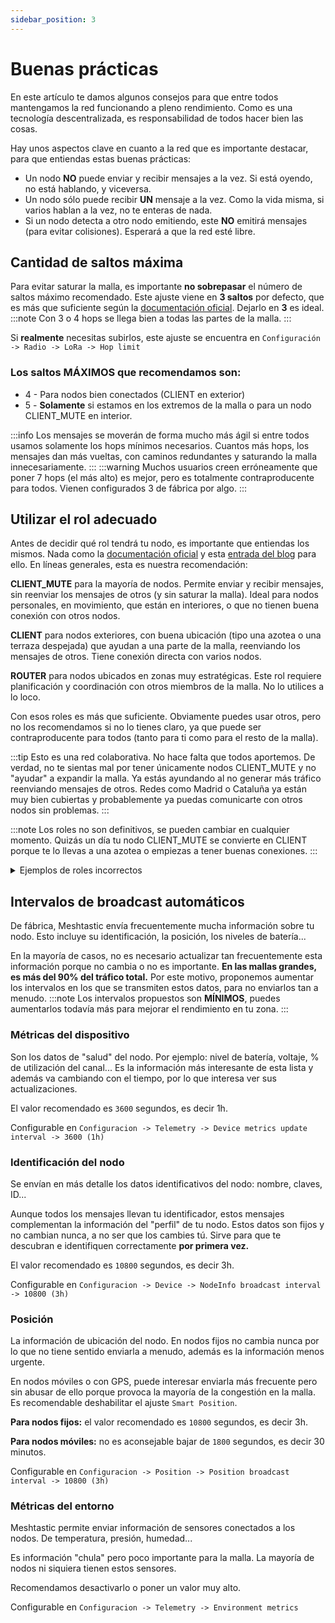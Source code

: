 ```yaml
---
sidebar_position: 3
---
```


# Buenas prácticas

En este artículo te damos algunos consejos para que entre todos mantengamos la red funcionando a pleno rendimiento. Como es una tecnología descentralizada, es responsabilidad de todos hacer bien las cosas.

Hay unos aspectos clave en cuanto a la red que es importante destacar, para que entiendas estas buenas prácticas:

- Un nodo **NO** puede enviar y recibir mensajes a la vez. Si está oyendo, no está hablando, y viceversa.
- Un nodo sólo puede recibir **UN** mensaje a la vez. Como la vida misma, si varios hablan a la vez, no te enteras de nada.
- Si un nodo detecta a otro nodo emitiendo, este **NO** emitirá mensajes (para evitar colisiones). Esperará a que la red esté libre.

## Cantidad de saltos máxima

Para evitar saturar la malla, es importante **no sobrepasar** el número de saltos máximo recomendado.
Este ajuste viene en **3 saltos** por defecto, que es más que suficiente según la [documentación oficial](https://meshtastic.org/docs/configuration/tips/#hop-count). Dejarlo en **3** es ideal.
:::note
Con 3 o 4 hops se llega bien a todas las partes de la malla.
:::

Si **realmente** necesitas subirlos, este ajuste se encuentra en `Configuración -> Radio -> LoRa -> Hop limit`

### Los saltos MÁXIMOS que recomendamos son:

- 4 - Para nodos bien conectados (CLIENT en exterior)
- 5 - **Solamente** si estamos en los extremos de la malla o para un nodo CLIENT_MUTE en interior.

:::info
Los mensajes se moverán de forma mucho más ágil si entre todos usamos solamente los hops mínimos necesarios. Cuantos más hops, los mensajes dan más vueltas, con caminos redundantes y saturando la malla innecesariamente.
:::
:::warning
Muchos usuarios creen erróneamente que poner 7 hops (el más alto) es mejor, pero es totalmente contraproducente para todos. Vienen configurados 3 de fábrica por algo.
:::

## Utilizar el rol adecuado

Antes de decidir qué rol tendrá tu nodo, es importante que entiendas los mismos. Nada como la [documentación oficial](https://meshtastic.org/docs/configuration/radio/device/#roles) y esta [entrada del blog](https://meshtastic.org/blog/choosing-the-right-device-role/) para ello. En líneas generales, esta es nuestra recomendación:

**CLIENT_MUTE** para la mayoría de nodos. Permite enviar y recibir mensajes, sin reenviar los mensajes de otros (y sin saturar la malla). Ideal para nodos personales, en movimiento, que están en interiores, o que no tienen buena conexión con otros nodos.

**CLIENT** para nodos exteriores, con buena ubicación (tipo una azotea o una terraza despejada) que ayudan a una parte de la malla, reenviando los mensajes de otros. Tiene conexión directa con varios nodos.

**ROUTER** para nodos ubicados en zonas muy estratégicas. Este rol requiere planificación y coordinación con otros miembros de la malla. No lo utilices a lo loco.

Con esos roles es más que suficiente. Obviamente puedes usar otros, pero no los recomendamos si no lo tienes claro, ya que puede ser contraproducente para todos (tanto para ti como para el resto de la malla).

:::tip
Esto es una red colaborativa. No hace falta que todos aportemos. De verdad, no te sientas mal por tener únicamente nodos CLIENT_MUTE y no "ayudar" a expandir la malla. Ya estás ayundando al no generar más tráfico reenviando mensajes de otros. Redes como Madrid o Cataluña ya están muy bien cubiertas y probablemente ya puedas comunicarte con otros nodos sin problemas.
:::

:::note
Los roles no son definitivos, se pueden cambiar en cualquier momento. Quizás un día tu nodo CLIENT_MUTE se convierte en CLIENT porque te lo llevas a una azotea o empiezas a tener buenas conexiones.
:::

<details>
  <summary>Ejemplos de roles incorrectos</summary>

Un nodo REPEATER viene a ser lo mismo que un ROUTER, pero no aparece en la lista de nodos. Va oculto por la vida. Esto es una malla colaborativa, no es necesario estar en la sombra.

Asignar a un nodo CLIENT cuando no tiene buenas conexiones con otros nodos. Lo único que consigues es entorpecer a los pocos nodos que te oigan. Por ejemplo un nodo CLIENT bien ubicado en una azotea, con visión y conexión directa a un ROUTER, pero que no sirve a otros nodos. Este nodo, reenviando los mensajes que reciba del ROUTER, hace que ese ROUTER no escuche otros mensajes y no pueda enviar mensajes.

Un ROUTER en el tejado de casa (o en ubicaciones aún peores).

</details>

## Intervalos de broadcast automáticos

De fábrica, Meshtastic envía frecuentemente mucha información sobre tu nodo. Esto incluye su identificación, la posición, los niveles de batería...

En la mayoría de casos, no es necesario actualizar tan frecuentemente esta información porque no cambia o no es importante. **En las mallas grandes, es más del 90% del tráfico total.** Por este motivo, proponemos aumentar los intervalos en los que se transmiten estos datos, para no enviarlos tan a menudo.
:::note
Los intervalos propuestos son **MÍNIMOS**, puedes aumentarlos todavía más para mejorar el rendimiento en tu zona.
:::

### Métricas del dispositivo

Son los datos de "salud" del nodo. Por ejemplo: nivel de batería, voltaje, % de utilización del canal... Es la información más interesante de esta lista y además va cambiando con el tiempo, por lo que interesa ver sus actualizaciones.

El valor recomendado es `3600` segundos, es decir 1h.

Configurable en `Configuracion -> Telemetry -> Device metrics update interval -> 3600 (1h)`

### Identificación del nodo

Se envían en más detalle los datos identificativos del nodo: nombre, claves, ID...

Aunque todos los mensajes llevan tu identificador, estos mensajes complementan la información del "perfil" de tu nodo. Estos datos son fijos y no cambian nunca, a no ser que los cambies tú. Sirve para que te descubran e identifiquen correctamente **por primera vez.**

El valor recomendado es `10800` segundos, es decir 3h.

Configurable en `Configuracion -> Device -> NodeInfo broadcast interval -> 10800 (3h)`

### Posición

La información de ubicación del nodo. En nodos fijos no cambia nunca por lo que no tiene sentido enviarla a menudo, además es la información menos urgente.

En nodos móviles o con GPS, puede interesar enviarla más frecuente pero sin abusar de ello porque provoca la mayoría de la congestión en la malla. Es recomendable deshabilitar el ajuste `Smart Position`.

**Para nodos fijos:** el valor recomendado es `10800` segundos, es decir 3h.

**Para nodos móviles:** no es aconsejable bajar de `1800` segundos, es decir 30 minutos.

Configurable en `Configuracion -> Position -> Position broadcast interval -> 10800 (3h)`

### Métricas del entorno

Meshtastic permite enviar información de sensores conectados a los nodos. De temperatura, presión, humedad...

Es información "chula" pero poco importante para la malla. La mayoría de nodos ni siquiera tienen estos sensores.

Recomendamos desactivarlo o poner un valor muy alto.

Configurable en `Configuracion -> Telemetry -> Environment metrics`
